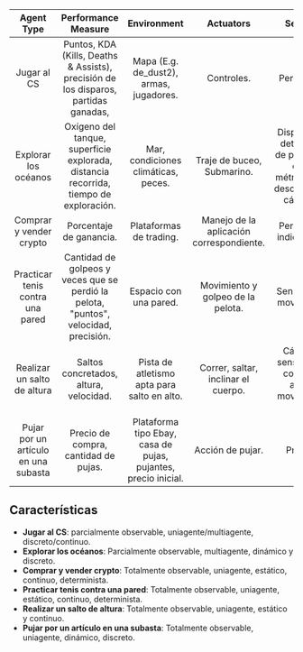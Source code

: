 | Agent Type                           | Performance Measure                                                                   | Environment                                                    | Actuators                                | Sensors                                                                        |
|:------------------------------------:|:-------------------------------------------------------------------------------------:|:--------------------------------------------------------------:|:----------------------------------------:|:------------------------------------------------------------------------------:|
| Jugar al CS                          | Puntos, KDA (Kills, Deaths & Assists), precisión de los disparos, partidas ganadas,   | Mapa (E.g. de_dust2), armas, jugadores.                        | Controles.                               | Periféricos.                                                                   |
| Explorar los océanos                 | Oxígeno del tanque, superficie explorada, distancia recorrida, tiempo de exploración. | Mar, condiciones climáticas, peces.                            | Traje de buceo, Submarino.               | Dispositivos detectores de presión (y otras métricas que desconozco), cámaras. |
| Comprar y vender crypto              | Porcentaje de ganancia.                                                               | Plataformas de trading.                                        | Manejo de la aplicación correspondiente. | Periféricos, indicadores.                                                      |
| Practicar tenis contra una pared     | Cantidad de golpeos y veces que se perdió la pelota, "puntos", velocidad, precisión.  | Espacio con una pared.                                         | Movimiento y golpeo de la pelota.        | Sensores de movimiento.                                                        |
| Realizar un salto de altura          | Saltos concretados, altura, velocidad.                                                | Pista de atletismo apta para salto en alto.                    | Correr, saltar, inclinar el cuerpo.      | Cámaras, sensores de contacto, altura, movimiento, etc.                        |
| Pujar por un artículo en una subasta | Precio de compra, cantidad de pujas.                                                  | Plataforma tipo Ebay, casa de pujas, pujantes, precio inicial. | Acción de pujar.                         | Precios.                                                                       |


## Características

- **Jugar al CS**: parcialmente observable, uniagente/multiagente, discreto/continuo.
- **Explorar los océanos**: Parcialmente observable, multiagente, dinámico y discreto.
- **Comprar y vender crypto**: Totalmente observable, uniagente, estático, continuo, determinista.
- **Practicar tenis contra una pared**: Totalmente observable, uniagente, estático, continuo, determinista.
- **Realizar un salto de altura**: Totalmente observable, uniagente, estático y continuo.
- **Pujar por un artículo en una subasta**: Totalmente observable, uniagente, dinámico, discreto.